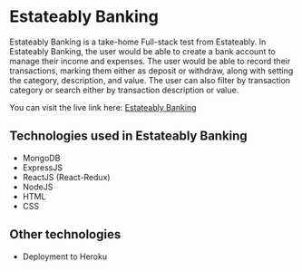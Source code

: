 # Estateably Banking

Estateably Banking is a take-home Full-stack test from Estateably. In Estateably Banking, the user would be able to create a bank account to manage their income and expenses. The user would be able to record their transactions, marking them either as deposit or withdraw, along with setting the category, description, and value. The user can also filter by transaction category or search either by transaction description or value.

You can visit the live link here: [Estateably Banking](https://estateably-challenge.herokuapp.com/)

## Technologies used in Estateably Banking
* MongoDB
* ExpressJS
* ReactJS (React-Redux)
* NodeJS
* HTML
* CSS

## Other technologies
* Deployment to Heroku